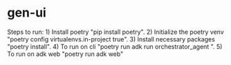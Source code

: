 # gen-ui


Steps to run:
    1) Install poetry "pip install poetry".
    2) Initialize the poetry venv "poetry config virtualenvs.in-project true".
    3) Install necessary packages "poetry install".
    4) To run on cli "poetry run adk run orchestrator_agent ".
    5) To run on adk web "poetry run adk web"